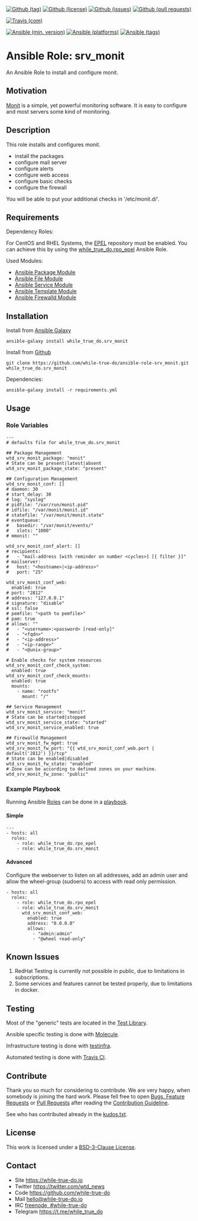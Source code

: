 <!--
name: README.md
description: This file contains important information for the repository.
author: while-true-do.io
contact: hello@while-true-do.io
license: BSD-3-Clause
-->

<!-- github shields -->
[![Github (tag)](https://img.shields.io/github/tag/while-true-do/ansible-role-srv_monit.svg)](https://github.com/while-true-do/ansible-role-srv_monit/tags)
[![Github (license)](https://img.shields.io/github/license/while-true-do/ansible-role-srv_monit.svg)](https://github.com/while-true-do/ansible-role-srv_monit/blob/master/LICENSE)
[![Github (issues)](https://img.shields.io/github/issues/while-true-do/ansible-role-srv_monit.svg)](https://github.com/while-true-do/ansible-role-srv_monit/issues)
[![Github (pull requests)](https://img.shields.io/github/issues-pr/while-true-do/ansible-role-srv_monit.svg)](https://github.com/while-true-do/ansible-role-srv_monit/pulls)
<!-- travis shields -->
[![Travis (com)](https://img.shields.io/travis/com/while-true-do/ansible-role-srv_monit.svg)](https://travis-ci.com/while-true-do/ansible-role-srv_monit)
<!-- ansible shields -->
[![Ansible (min. version)](https://img.shields.io/badge/dynamic/yaml.svg?label=Min.%20Ansible%20Version&url=https%3A%2F%2Fraw.githubusercontent.com%2Fwhile-true-do%2Fansible-role-srv_monit%2Fmaster%2Fmeta%2Fmain.yml&query=%24.galaxy_info.min_ansible_version&colorB=black)](https://galaxy.ansible.com/while_true_do/srv_monit)
[![Ansible (platforms)](https://img.shields.io/badge/dynamic/yaml.svg?label=Supported%20OS&url=https%3A%2F%2Fraw.githubusercontent.com%2Fwhile-true-do%2Fansible-role-srv_monit%2Fmaster%2Fmeta%2Fmain.yml&query=galaxy_info.platforms%5B*%5D.name&colorB=black)](https://galaxy.ansible.com/while_true_do/srv_monit)
[![Ansible (tags)](https://img.shields.io/badge/dynamic/yaml.svg?label=Galaxy%20Tags&url=https%3A%2F%2Fraw.githubusercontent.com%2Fwhile-true-do%2Fansible-role-srv_monit%2Fmaster%2Fmeta%2Fmain.yml&query=%24.galaxy_info.galaxy_tags%5B*%5D&colorB=black)](https://galaxy.ansible.com/while_true_do/srv_monit)

# Ansible Role: srv_monit

An Ansible Role to install and configure monit.

## Motivation

[Monit](https://mmonit.com/monit/) is a simple, yet powerful monitoring
software. It is easy to configure and most servers some kind of monitoring.

## Description

This role installs and configures monit.

- install the packages
- configure mail server
- configure alerts
- configure web access
- configure basic checks
- configure the firewall

You will be able to put your additional checks in '/etc/monit.d/'.

## Requirements

Dependency Roles:

For CentOS and RHEL Systems, the [EPEL](https://fedoraproject.org/wiki/EPEL)
repository must be enabled. You can achieve this by using the
[while_true_do.rpo_epel](https://github.com/while-true-do/ansible-role-rpo_epel)
Ansible Role.

Used Modules:

-   [Ansible Package Module](https://docs.ansible.com/ansible/latest/modules/package_module.html)
-   [Ansible File Module](https://docs.ansible.com/ansible/latest/modules/package_module.html)
-   [Ansible Service Module](https://docs.ansible.com/ansible/latest/modules/package_module.html)
-   [Ansible Template Module](https://docs.ansible.com/ansible/latest/modules/package_module.html)
-   [Ansible Firewalld Module](https://docs.ansible.com/ansible/latest/modules/package_module.html)

## Installation

Install from [Ansible Galaxy](https://galaxy.ansible.com/while_true_do/srv_monit)
```
ansible-galaxy install while_true_do.srv_monit
```

Install from [Github](https://github.com/while-true-do/ansible-role-srv_monit)
```
git clone https://github.com/while-true-do/ansible-role-srv_monit.git while_true_do.srv_monit
```

Dependencies:

```
ansible-galaxy install -r requirements.yml
```

## Usage

### Role Variables

```
---
# defaults file for while_true_do.srv_monit

## Package Management
wtd_srv_monit_package: "monit"
# State can be present|latest|absent
wtd_srv_monit_package_state: "present"

## Configuration Management
wtd_srv_monit_conf: []
# daemon: 30
# start_delay: 30
# log: "syslog"
# pidfile: "/var/run/monit.pid"
# idfile: "/var/monit/monit.id"
# statefile: "/var/monit/monit.state"
# eventqueue:
#   basedir: "/var/monit/events/"
#   slots: "1000"
# mmonit: ""

wtd_srv_monit_conf_alert: []
# recipients:
#   - "mail-address [with reminder on number <cycles>] [{ filter }]"
# mailserver:
#   host: "<hostname>|<ip-address>"
#   port: "25"

wtd_srv_monit_conf_web:
  enabled: true
# port: "2812"
# address: "127.0.0.1"
# signature: "disable"
# ssl: false
# pemfile: "<path to pemfile>"
# pam: true
# allows: ""
#   - "<username>:<password> [read-only]"
#   - "<fqdn>"
#   - "<ip-address>"
#   - "<ip-range>"
#   - "<@unix-group>"

# Enable checks for system resources
wtd_srv_monit_conf_check_system:
  enabled: true
wtd_srv_monit_conf_check_mounts:
  enabled: true
  mounts:
    - name: "rootfs"
      mount: "/"

## Service Management
wtd_srv_monit_service: "monit"
# State can be started|stopped
wtd_srv_monit_service_state: "started"
wtd_srv_monit_service_enabled: true

## Firewalld Management
wtd_srv_monit_fw_mgmt: true
wtd_srv_monit_fw_port: "{{ wtd_srv_monit_conf_web.port | default('2812') }}/tcp"
# State can be enabled|disabled
wtd_srv_monit_fw_state: "enabled"
# Zone can be according to defined zones on your machine.
wtd_srv_monit_fw_zone: "public"
```

### Example Playbook

Running Ansible
[Roles](https://docs.ansible.com/ansible/latest/user_guide/playbooks_reuse_roles.html)
can be done in a
[playbook](https://docs.ansible.com/ansible/latest/user_guide/playbooks_intro.html).

#### Simple

```
---
- hosts: all
  roles:
    - role: while_true_do.rpo_epel
    - role: while_true_do.srv_monit
```

#### Advanced

Configure the webserver to listen on all addresses, add an admin user and
allow the wheel-group (sudoers) to access with read only permission.

```
- hosts: all
  roles:
    - role: while_true_do.rpo_epel
    - role: while_true_do.srv_monit
      wtd_srv_monit_conf_web:
        enabled: true
        address: "0.0.0.0"
        allows:
          - "admin:admin"
          - "@wheel read-only"
```

## Known Issues

1.  RedHat Testing is currently not possible in public, due to limitations
    in subscriptions.
2.  Some services and features cannot be tested properly, due to limitations
    in docker.

## Testing

Most of the "generic" tests are located in the
[Test Library](https://github.com/while-true-do/test-library).

Ansible specific testing is done with
[Molecule](https://molecule.readthedocs.io/en/stable/).

Infrastructure testing is done with
[testinfra](https://testinfra.readthedocs.io/en/stable/).

Automated testing is done with [Travis CI](https://travis-ci.com/while-true-do).

## Contribute

Thank you so much for considering to contribute. We are very happy, when somebody
is joining the hard work. Please fell free to open
[Bugs, Feature Requests](https://github.com/while-true-do/ansible-role-srv_monit/issues)
or [Pull Requests](https://github.com/while-true-do/ansible-role-srv_monit/pulls) after
reading the [Contribution Guideline](https://github.com/while-true-do/doc-library/blob/master/docs/CONTRIBUTING.md).

See who has contributed already in the [kudos.txt](./kudos.txt).

## License

This work is licensed under a [BSD-3-Clause License](https://opensource.org/licenses/BSD-3-Clause).

## Contact

-   Site <https://while-true-do.io>
-   Twitter <https://twitter.com/wtd_news>
-   Code <https://github.com/while-true-do>
-   Mail [hello@while-true-do.io](mailto:hello@while-true-do.io)
-   IRC [freenode, #while-true-do](https://webchat.freenode.net/?channels=while-true-do)
-   Telegram <https://t.me/while_true_do>
